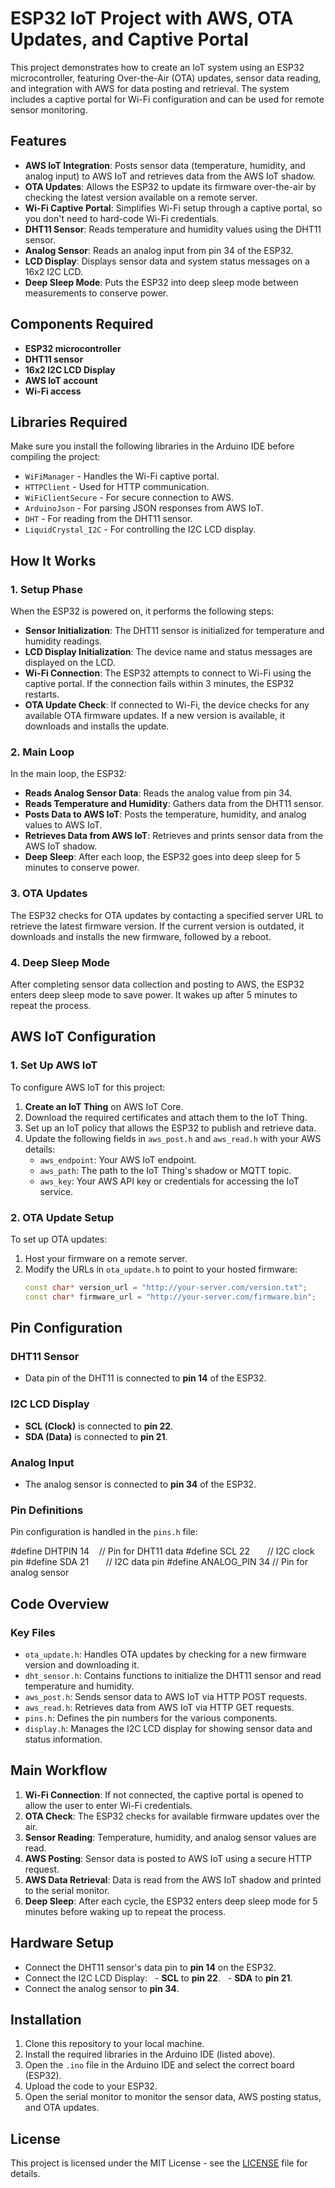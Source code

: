 # ESP32 IoT Project with AWS, OTA Updates, and Captive Portal

This project demonstrates how to create an IoT system using an ESP32 microcontroller, featuring Over-the-Air (OTA) updates, sensor data reading, and integration with AWS for data posting and retrieval. The system includes a captive portal for Wi-Fi configuration and can be used for remote sensor monitoring.

## Features
- **AWS IoT Integration**: Posts sensor data (temperature, humidity, and analog input) to AWS IoT and retrieves data from the AWS IoT shadow.
- **OTA Updates**: Allows the ESP32 to update its firmware over-the-air by checking the latest version available on a remote server.
- **Wi-Fi Captive Portal**: Simplifies Wi-Fi setup through a captive portal, so you don't need to hard-code Wi-Fi credentials.
- **DHT11 Sensor**: Reads temperature and humidity values using the DHT11 sensor.
- **Analog Sensor**: Reads an analog input from pin 34 of the ESP32.
- **LCD Display**: Displays sensor data and system status messages on a 16x2 I2C LCD.
- **Deep Sleep Mode**: Puts the ESP32 into deep sleep mode between measurements to conserve power.

## Components Required
- **ESP32 microcontroller**
- **DHT11 sensor**
- **16x2 I2C LCD Display**
- **AWS IoT account**
- **Wi-Fi access**

## Libraries Required
Make sure you install the following libraries in the Arduino IDE before compiling the project:
- `WiFiManager` - Handles the Wi-Fi captive portal.
- `HTTPClient` - Used for HTTP communication.
- `WiFiClientSecure` - For secure connection to AWS.
- `ArduinoJson` - For parsing JSON responses from AWS IoT.
- `DHT` - For reading from the DHT11 sensor.
- `LiquidCrystal_I2C` - For controlling the I2C LCD display.

## How It Works

### 1. Setup Phase
When the ESP32 is powered on, it performs the following steps:
- **Sensor Initialization**: The DHT11 sensor is initialized for temperature and humidity readings.
- **LCD Display Initialization**: The device name and status messages are displayed on the LCD.
- **Wi-Fi Connection**: The ESP32 attempts to connect to Wi-Fi using the captive portal. If the connection fails within 3 minutes, the ESP32 restarts.
- **OTA Update Check**: If connected to Wi-Fi, the device checks for any available OTA firmware updates. If a new version is available, it downloads and installs the update.

### 2. Main Loop
In the main loop, the ESP32:
- **Reads Analog Sensor Data**: Reads the analog value from pin 34.
- **Reads Temperature and Humidity**: Gathers data from the DHT11 sensor.
- **Posts Data to AWS IoT**: Posts the temperature, humidity, and analog values to AWS IoT.
- **Retrieves Data from AWS IoT**: Retrieves and prints sensor data from the AWS IoT shadow.
- **Deep Sleep**: After each loop, the ESP32 goes into deep sleep for 5 minutes to conserve power.

### 3. OTA Updates
The ESP32 checks for OTA updates by contacting a specified server URL to retrieve the latest firmware version. If the current version is outdated, it downloads and installs the new firmware, followed by a reboot.

### 4. Deep Sleep Mode
After completing sensor data collection and posting to AWS, the ESP32 enters deep sleep mode to save power. It wakes up after 5 minutes to repeat the process.

## AWS IoT Configuration

### 1. Set Up AWS IoT
To configure AWS IoT for this project:
1. **Create an IoT Thing** on AWS IoT Core.
2. Download the required certificates and attach them to the IoT Thing.
3. Set up an IoT policy that allows the ESP32 to publish and retrieve data.
4. Update the following fields in `aws_post.h` and `aws_read.h` with your AWS details:
   - `aws_endpoint`: Your AWS IoT endpoint.
   - `aws_path`: The path to the IoT Thing's shadow or MQTT topic.
   - `aws_key`: Your AWS API key or credentials for accessing the IoT service.

### 2. OTA Update Setup
To set up OTA updates:
1. Host your firmware on a remote server.
2. Modify the URLs in `ota_update.h` to point to your hosted firmware:
   ```cpp
   const char* version_url = "http://your-server.com/version.txt";
   const char* firmware_url = "http://your-server.com/firmware.bin";
## Pin Configuration

### DHT11 Sensor
- Data pin of the DHT11 is connected to **pin 14** of the ESP32.

### I2C LCD Display
- **SCL (Clock)** is connected to **pin 22**.
- **SDA (Data)** is connected to **pin 21**.

### Analog Input
- The analog sensor is connected to **pin 34** of the ESP32.

### Pin Definitions
Pin configuration is handled in the `pins.h` file:


#define DHTPIN 14    // Pin for DHT11 data
#define SCL 22       // I2C clock pin
#define SDA 21       // I2C data pin
#define ANALOG_PIN 34 // Pin for analog sensor

## Code Overview

### Key Files
- `ota_update.h`: Handles OTA updates by checking for a new firmware version and downloading it.
- `dht_sensor.h`: Contains functions to initialize the DHT11 sensor and read temperature and humidity.
- `aws_post.h`: Sends sensor data to AWS IoT via HTTP POST requests.
- `aws_read.h`: Retrieves data from AWS IoT via HTTP GET requests.
- `pins.h`: Defines the pin numbers for the various components.
- `display.h`: Manages the I2C LCD display for showing sensor data and status information.

## Main Workflow
1. **Wi-Fi Connection**: If not connected, the captive portal is opened to allow the user to enter Wi-Fi credentials.
2. **OTA Check**: The ESP32 checks for available firmware updates over the air.
3. **Sensor Reading**: Temperature, humidity, and analog sensor values are read.
4. **AWS Posting**: Sensor data is posted to AWS IoT using a secure HTTP request.
5. **AWS Data Retrieval**: Data is read from the AWS IoT shadow and printed to the serial monitor.
6. **Deep Sleep**: After each cycle, the ESP32 enters deep sleep mode for 5 minutes before waking up to repeat the process.

## Hardware Setup
- Connect the DHT11 sensor's data pin to **pin 14** on the ESP32.
- Connect the I2C LCD Display:
  - **SCL** to **pin 22**.
  - **SDA** to **pin 21**.
- Connect the analog sensor to **pin 34**.

## Installation
1. Clone this repository to your local machine.
2. Install the required libraries in the Arduino IDE (listed above).
3. Open the `.ino` file in the Arduino IDE and select the correct board (ESP32).
4. Upload the code to your ESP32.
5. Open the serial monitor to monitor the sensor data, AWS posting status, and OTA updates.

## License
This project is licensed under the MIT License - see the [LICENSE](LICENSE) file for details.
